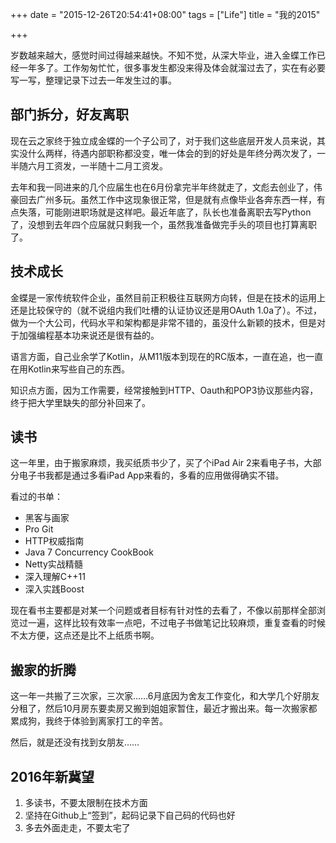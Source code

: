 +++
date = "2015-12-26T20:54:41+08:00"
tags = ["Life"]
title = "我的2015"

+++

岁数越来越大，感觉时间过得越来越快。不知不觉，从深大毕业，进入金蝶工作已经一年多了。工作匆匆忙忙，很多事发生都没来得及体会就溜过去了，实在有必要写一写，整理记录下过去一年发生过的事。

## 部门拆分，好友离职

现在云之家终于独立成金蝶的一个子公司了，对于我们这些底层开发人员来说，其实没什么两样，待遇内部职称都没变，唯一体会的到的好处是年终分两次发了，一半随六月工资发，一半随十二月工资发。

去年和我一同进来的几个应届生也在6月份拿完半年终就走了，文彪去创业了，伟豪回去广州多玩。虽然工作中这现象很正常，但是就有点像毕业各奔东西一样，有点失落，可能刚进职场就是这样吧。最近年底了，队长也准备离职去写Python了，没想到去年四个应届就只剩我一个，虽然我准备做完手头的项目也打算离职了。

## 技术成长

金蝶是一家传统软件企业，虽然目前正积极往互联网方向转，但是在技术的运用上还是比较保守的（就不说组内我们吐槽的认证协议还是用OAuth 1.0a了）。不过，做为一个大公司，代码水平和架构都是非常不错的，虽没什么新颖的技术，但是对于加强编程基本功来说还是很有益的。

语言方面，自己业余学了Kotlin，从M11版本到现在的RC版本，一直在追，也一直在用Kotlin来写些自己的东西。

知识点方面，因为工作需要，经常接触到HTTP、Oauth和POP3协议那些内容，终于把大学里缺失的部分补回来了。

## 读书

这一年里，由于搬家麻烦，我买纸质书少了，买了个iPad Air 2来看电子书，大部分电子书我都是通过多看iPad App来看的，多看的应用做得确实不错。

看过的书单：

- 黑客与画家
- Pro Git
- HTTP权威指南
- Java 7 Concurrency CookBook
- Netty实战精髓
- 深入理解C++11
- 深入实践Boost

现在看书主要都是对某一个问题或者目标有针对性的去看了，不像以前那样全部浏览过一遍，这样比较有效率一点吧，不过电子书做笔记比较麻烦，重复查看的时候不太方便，这点还是比不上纸质书啊。

## 搬家的折腾

这一年一共搬了三次家，三次家……6月底因为舍友工作变化，和大学几个好朋友分租了，然后10月房东要卖房又搬到姐姐家暂住，最近才搬出来。每一次搬家都累成狗，我终于体验到离家打工的辛苦。

然后，就是还没有找到女朋友……

## 2016年新冀望

1. 多读书，不要太限制在技术方面
2. 坚持在Github上“签到”，起码记录下自己码的代码也好
3. 多去外面走走，不要太宅了
